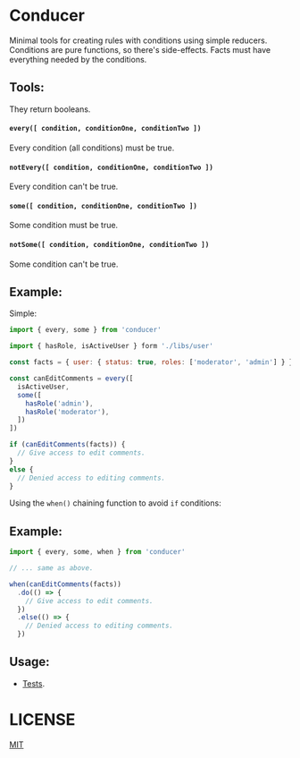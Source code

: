# Conducer
Minimal tools for creating rules with conditions using simple reducers.
Conditions are pure functions, so there's side-effects.
Facts must have everything needed by the conditions.

## Tools:
They return booleans.

#### `every([ condition, conditionOne, conditionTwo ])`
Every condition (all conditions) must be true.

#### `notEvery([ condition, conditionOne, conditionTwo ])`
Every condition can't be true.

#### `some([ condition, conditionOne, conditionTwo ])`
Some condition must be true.

#### `notSome([ condition, conditionOne, conditionTwo ])`
Some condition can't be true.

## Example:

Simple:
```js
import { every, some } from 'conducer'

import { hasRole, isActiveUser } form './libs/user'

const facts = { user: { status: true, roles: ['moderator', 'admin'] } }

const canEditComments = every([
  isActiveUser,
  some([
    hasRole('admin'),
    hasRole('moderator'),
  ])
])

if (canEditComments(facts)) {
  // Give access to edit comments.
}
else {
  // Denied access to editing comments.
}
```

Using the `when()` chaining function to avoid `if` conditions:
## Example:
```js
import { every, some, when } from 'conducer'

// ... same as above.

when(canEditComments(facts))
  .do(() => {
    // Give access to edit comments.
  })
  .else(() => {
    // Denied access to editing comments.
  })
```

## Usage:
- [Tests](https://github.com/choko-org/conducer/tree/master/src/__tests__/index.js).

# LICENSE
[MIT](LICENSE.md)
